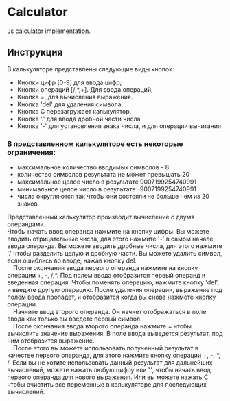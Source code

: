 # Calculator
 Js calculator implementation.
## Инструкция
В калькуляторе представлены следующие виды кнопок:
* Кнопки цифр [0-9] для ввода цифр;
* Кнопки операций [/,*,+]. Для ввода операций;
* Кнопка =, для вычисления выражения.
* Кнопка 'del' для удаления символа.
* Кнопка C перезагружает калькулятор.
* Кнопка '.' для ввода дробной части числа
* Кнопка '-' для установления знака числа, и для операции вычитания

### В представленном калькуляторе есть некоторые ограничения:
* максимальное количество вводимых символов - 8
* количество символов результата не может превышать 20
* максимальное целое число в результате 9007199254740991
* минимальное целое число в результате -9007199254740991
* числа округляются так чтобы они состояли не больше чем из 20 знаков.

 Представленный калькулятор производит вычисление с двумя операндами. </br>
Чтобы начать ввод операнда нажмите на кнопку цифры. Вы можете вводить отрицательные числа, для этого нажмите '-' в самом начале ввода операнда. Вы можете вводить дробные числа, для этого нажмите '.' чтобы разделить целую и дробную части. Вы можете удалить символ, если ошиблись во вводе, нажав кнопку del. </br>
 После окончания ввода первого операнда нажмите на кнопку операции +, -, /,*. Под полем ввода отобразится первый операнд и введенная операция. Чтобы поменять операцию, нажмите кнопку 'del', и введите другую операцию. После удаления операции, выражение под полем ввода пропадет, и отобразится когда вы снова нажмете кнопку операции.</br>
 Начните ввод второго операнда. Он начнет отображаться в поле ввода как только вы введете первый символ.</br>
 После окончания ввода второго операнда нажмите = чтобы вычислить значение выражения. В поле ввода выведется результат, под ним отобразится выражение.</br>
  После этого вы можете использовать полученный результат в качестве первого операнда, для этого нажмите кнопку операции +, -, *, /. Если вы не хотите использовать данный результат для дальнейших вычислений, можете нажать любую цифру или '.', чтобы начать ввод первого операнда для нового выражения. Или вы можете нажать C чтобы очистить все переменные в калькуляторе для последующих вычислений.
